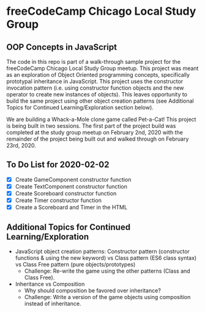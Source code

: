 # freeCodeCamp Chicago Local Study Group

## OOP Concepts in JavaScript

The code in this repo is part of a walk-through sample project for the freeCodeCamp Chicago Local Study Group meetup. This project was meant as an exploration of Object Oriented programming concepts, specifically prototypal inheritance in JavaScript. This project uses the constructor invocation pattern (i.e. using constructor function objects and the new operator to create new instances of objects). This leaves opportunity to build the same project using other object creation patterns (see Additional Topics for Continued Learning/Exploration section below).

We are building a Whack-a-Mole clone game called Pet-a-Cat! This project is being built in two sessions. The first part of the project build was completed at the study group meetup on February 2nd, 2020 with the remainder of the project being built out and walked through on February 23rd, 2020.

## To Do List for 2020-02-02

- [x] Create GameComponent constructor function
- [x] Create TextComponent constructor function
- [x] Create Scoreboard constructor function
- [x] Create Timer constructor function
- [x] Create a Scoreboard and Timer in the HTML

## Additional Topics for Continued Learning/Exploration

- JavaScript object creation patterns: Constructor pattern (constructor functions & using the new keyword) vs Class pattern (ES6 class syntax) vs Class Free pattern (pure objects/prototypes)
  - Challenge: Re-write the game using the other patterns (Class and Class Free).
- Inheritance vs Composition
  - Why should composition be favored over inheritance?
  - Challenge: Write a version of the game objects using composition instead of inheritance.
